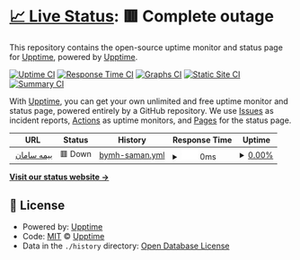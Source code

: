 # [📈 Live Status](https://demo.upptime.js.org): <!--live status--> **🟥 Complete outage**

This repository contains the open-source uptime monitor and status page for [Upptime](https://upptime.js.org), powered by [Upptime](https://github.com/upptime/upptime).

[![Uptime CI](https://github.com/ALIrezanouri/si24uptime/workflows/Uptime%20CI/badge.svg)](https://github.com/ALIrezanouri/si24uptime/actions?query=workflow%3A%22Uptime+CI%22)
[![Response Time CI](https://github.com/ALIrezanouri/si24uptime/workflows/Response%20Time%20CI/badge.svg)](https://github.com/ALIrezanouri/si24uptime/actions?query=workflow%3A%22Response+Time+CI%22)
[![Graphs CI](https://github.com/ALIrezanouri/si24uptime/workflows/Graphs%20CI/badge.svg)](https://github.com/ALIrezanouri/si24uptime/actions?query=workflow%3A%22Graphs+CI%22)
[![Static Site CI](https://github.com/ALIrezanouri/si24uptime/workflows/Static%20Site%20CI/badge.svg)](https://github.com/ALIrezanouri/si24uptime/actions?query=workflow%3A%22Static+Site+CI%22)
[![Summary CI](https://github.com/ALIrezanouri/si24uptime/workflows/Summary%20CI/badge.svg)](https://github.com/ALIrezanouri/si24uptime/actions?query=workflow%3A%22Summary+CI%22)

With [Upptime](https://upptime.js.org), you can get your own unlimited and free uptime monitor and status page, powered entirely by a GitHub repository. We use [Issues](https://github.com/upptime/upptime/issues) as incident reports, [Actions](https://github.com/ALIrezanouri/si24uptime/actions) as uptime monitors, and [Pages](https://demo.upptime.js.org) for the status page.

<!--start: status pages-->
<!-- This summary is generated by Upptime (https://github.com/upptime/upptime) -->
<!-- Do not edit this manually, your changes will be overwritten -->
<!-- prettier-ignore -->
| URL | Status | History | Response Time | Uptime |
| --- | ------ | ------- | ------------- | ------ |
| <img alt="" src="https://icons.duckduckgo.com/ip3/null.ico" height="13"> [بیمه سامان](https:/si24.ir) | 🟥 Down | [bymh-saman.yml](https://github.com/ALIrezanouri/si24uptime/commits/HEAD/history/bymh-saman.yml) | <details><summary><img alt="Response time graph" src="./graphs/bymh-saman/response-time-week.png" height="20"> 0ms</summary><br><a href="https://si24.ir/history/bymh-saman"><img alt="Response time 5095" src="https://img.shields.io/endpoint?url=https%3A%2F%2Fraw.githubusercontent.com%2FALIrezanouri%2Fsi24uptime%2FHEAD%2Fapi%2Fbymh-saman%2Fresponse-time.json"></a><br><a href="https://si24.ir/history/bymh-saman"><img alt="24-hour response time 0" src="https://img.shields.io/endpoint?url=https%3A%2F%2Fraw.githubusercontent.com%2FALIrezanouri%2Fsi24uptime%2FHEAD%2Fapi%2Fbymh-saman%2Fresponse-time-day.json"></a><br><a href="https://si24.ir/history/bymh-saman"><img alt="7-day response time 0" src="https://img.shields.io/endpoint?url=https%3A%2F%2Fraw.githubusercontent.com%2FALIrezanouri%2Fsi24uptime%2FHEAD%2Fapi%2Fbymh-saman%2Fresponse-time-week.json"></a><br><a href="https://si24.ir/history/bymh-saman"><img alt="30-day response time 4221" src="https://img.shields.io/endpoint?url=https%3A%2F%2Fraw.githubusercontent.com%2FALIrezanouri%2Fsi24uptime%2FHEAD%2Fapi%2Fbymh-saman%2Fresponse-time-month.json"></a><br><a href="https://si24.ir/history/bymh-saman"><img alt="1-year response time 5053" src="https://img.shields.io/endpoint?url=https%3A%2F%2Fraw.githubusercontent.com%2FALIrezanouri%2Fsi24uptime%2FHEAD%2Fapi%2Fbymh-saman%2Fresponse-time-year.json"></a></details> | <details><summary><a href="https://si24.ir/history/bymh-saman">0.00%</a></summary><a href="https://si24.ir/history/bymh-saman"><img alt="All-time uptime 98.82%" src="https://img.shields.io/endpoint?url=https%3A%2F%2Fraw.githubusercontent.com%2FALIrezanouri%2Fsi24uptime%2FHEAD%2Fapi%2Fbymh-saman%2Fuptime.json"></a><br><a href="https://si24.ir/history/bymh-saman"><img alt="24-hour uptime 0.00%" src="https://img.shields.io/endpoint?url=https%3A%2F%2Fraw.githubusercontent.com%2FALIrezanouri%2Fsi24uptime%2FHEAD%2Fapi%2Fbymh-saman%2Fuptime-day.json"></a><br><a href="https://si24.ir/history/bymh-saman"><img alt="7-day uptime 0.00%" src="https://img.shields.io/endpoint?url=https%3A%2F%2Fraw.githubusercontent.com%2FALIrezanouri%2Fsi24uptime%2FHEAD%2Fapi%2Fbymh-saman%2Fuptime-week.json"></a><br><a href="https://si24.ir/history/bymh-saman"><img alt="30-day uptime 54.56%" src="https://img.shields.io/endpoint?url=https%3A%2F%2Fraw.githubusercontent.com%2FALIrezanouri%2Fsi24uptime%2FHEAD%2Fapi%2Fbymh-saman%2Fuptime-month.json"></a><br><a href="https://si24.ir/history/bymh-saman"><img alt="1-year uptime 95.74%" src="https://img.shields.io/endpoint?url=https%3A%2F%2Fraw.githubusercontent.com%2FALIrezanouri%2Fsi24uptime%2FHEAD%2Fapi%2Fbymh-saman%2Fuptime-year.json"></a></details>

<!--end: status pages-->

[**Visit our status website →**](https://demo.upptime.js.org)

## 📄 License

- Powered by: [Upptime](https://github.com/upptime/upptime)
- Code: [MIT](./LICENSE) © [Upptime](https://upptime.js.org)
- Data in the `./history` directory: [Open Database License](https://opendatacommons.org/licenses/odbl/1-0/)
